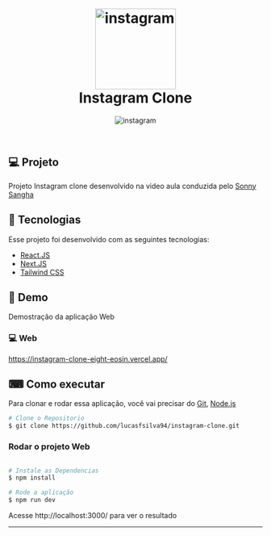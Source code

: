 <h1 align="center">
  <img alt="instagram" src="https://user-images.githubusercontent.com/22107794/139711201-2a6c05d0-804e-47e6-af3e-af90a6ee6a3b.png" width="160px">  
  <br>
  <span> Instagram Clone </span>
</h1>


<p align="center">
    <img alt="instagram" src="https://user-images.githubusercontent.com/22107794/139711008-321f19ea-00e7-4184-9919-7bba312f0284.png" />
</p>

<br>

## 💻 Projeto

Projeto Instagram clone desenvolvido na video aula conduzida pelo [Sonny Sangha](https://www.youtube.com/c/SonnySangha)

## 🧪 Tecnologias

Esse projeto foi desenvolvido com as seguintes tecnologias:
- [React.JS](https://reactjs.org/)
- [Next.JS](https://nextjs.org/)
- [Tailwind CSS](https://tailwindcss.com/)


## 🚀 Demo
Demostração da aplicação Web

### 💻 Web
https://instagram-clone-eight-eosin.vercel.app/

## ⌨ Como executar

Para clonar e rodar essa aplicação, você vai precisar do [Git](https://git-scm.com/), [Node.js](https://nodejs.org/en/)

```bash
# Clone o Repositorio
$ git clone https://github.com/lucasfsilva94/instagram-clone.git
```

### Rodar o projeto Web

```bash

# Instale as Dependencias
$ npm install

# Rode a aplicação
$ npm run dev
```
Acesse http://localhost:3000/ para ver o resultado

---
